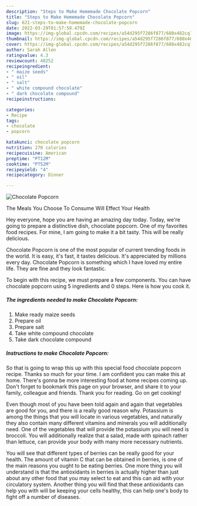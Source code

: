 ```yaml
---
description: "Steps to Make Homemade Chocolate Popcorn"
title: "Steps to Make Homemade Chocolate Popcorn"
slug: 621-steps-to-make-homemade-chocolate-popcorn
date: 2022-03-29T01:57:59.479Z
image: https://img-global.cpcdn.com/recipes/a54d295f7286f877/680x482cq70/chocolate-popcorn-recipe-main-photo.jpg
thumbnail: https://img-global.cpcdn.com/recipes/a54d295f7286f877/680x482cq70/chocolate-popcorn-recipe-main-photo.jpg
cover: https://img-global.cpcdn.com/recipes/a54d295f7286f877/680x482cq70/chocolate-popcorn-recipe-main-photo.jpg
author: Sarah Allen
ratingvalue: 4.3
reviewcount: 40252
recipeingredient:
- " maize seeds"
- " oil"
- " salt"
- " white compound chocolate"
- " dark chocolate compound"
recipeinstructions:

categories:
- Recipe
tags:
- chocolate
- popcorn

katakunci: chocolate popcorn 
nutrition: 270 calories
recipecuisine: American
preptime: "PT12M"
cooktime: "PT52M"
recipeyield: "4"
recipecategory: Dinner

---
```



![Chocolate Popcorn](https://img-global.cpcdn.com/recipes/a54d295f7286f877/680x482cq70/chocolate-popcorn-recipe-main-photo.jpg)

The Meals You Choose To Consume Will Effect Your Health

Hey everyone, hope you are having an amazing day today. Today, we're going to prepare a distinctive dish, chocolate popcorn. One of my favorites food recipes. For mine, I am going to make it a bit tasty. This will be really delicious.



Chocolate Popcorn is one of the most popular of current trending foods in the world. It is easy, it's fast, it tastes delicious. It's appreciated by millions every day. Chocolate Popcorn is something which I have loved my entire life. They are fine and they look fantastic.


To begin with this recipe, we must prepare a few components. You can have chocolate popcorn using 5 ingredients and 0 steps. Here is how you cook it.

<!--inarticleads1-->

##### The ingredients needed to make Chocolate Popcorn:

1. Make ready  maize seeds
1. Prepare  oil
1. Prepare  salt
1. Take  white compound chocolate
1. Take  dark chocolate compound




<!--inarticleads2-->

##### Instructions to make Chocolate Popcorn:





So that is going to wrap this up with this special food chocolate popcorn recipe. Thanks so much for your time. I am confident you can make this at home. There's gonna be more interesting food at home recipes coming up. Don't forget to bookmark this page on your browser, and share it to your family, colleague and friends. Thank you for reading. Go on get cooking!

Even though most of you have been told again and again that vegetables are good for you, and there is a really good reason why. Potassium is among the things that you will locate in various vegetables, and naturally they also contain many different vitamins and minerals you will additionally need. One of the vegetables that will provide the potassium you will need is broccoli. You will additionally realize that a salad, made with spinach rather than lettuce, can provide your body with many more necessary nutrients.

You will see that different types of berries can be really good for your health. The amount of vitamin C that can be obtained in berries, is one of the main reasons you ought to be eating berries. One more thing you will understand is that the antioxidants in berries is actually higher than just about any other food that you may select to eat and this can aid with your circulatory system. Another thing you will find that these antioxidants can help you with will be keeping your cells healthy, this can help one's body to fight off a number of diseases.
